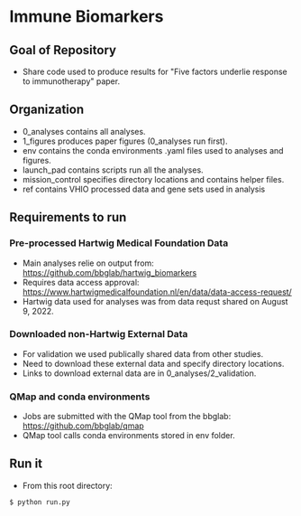 # Immune Biomarkers

## Goal of Repository
* Share code used to produce results for "Five factors underlie response to immunotherapy" paper. 

## Organization
* 0_analyses contains all analyses.  
* 1_figures produces paper figures (0_analyses run first).
* env contains the conda environments .yaml files used to analyses and figures. 
* launch_pad contains scripts run all the analyses.
* mission_control specifies directory locations and contains helper files.
* ref contains VHIO processed data and gene sets used in analysis

## Requirements to run

### Pre-processed Hartwig Medical Foundation Data
* Main analyses relie on output from: https://github.com/bbglab/hartwig_biomarkers
* Requires data access approval: https://www.hartwigmedicalfoundation.nl/en/data/data-access-request/ 
* Hartwig data used for analyses was from data requst shared on August 9, 2022.

### Downloaded non-Hartwig External Data
* For validation we used publically shared data from other studies.
* Need to download these external data and specify directory locations. 
* Links to download external data are in 0_analyses/2_validation.

### QMap and conda environments
* Jobs are submitted with the QMap tool from the bbglab: https://github.com/bbglab/qmap
* QMap tool calls conda environments stored in env folder.
 
## Run it
* From this root directory:
```
$ python run.py
```

